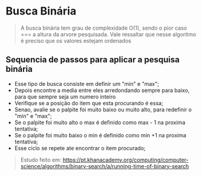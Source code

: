# Busca Binária

> A busca binária tem grau de complexidade O(1), sendo o pior caso === a altura da arvore pesquisada.
> Vale ressaltar que nesse algoritmo é preciso que os valores estejam ordenados

## Sequencia de passos para aplicar a pesquisa binária

* Esse tipo de busca consiste em definir um "min" e "max";
* Depois encontre a media entre eles arredondando sempre para baixo, para que sempre seja um numero inteiro
* Verifique se a posição do item que esta procurando é essa;
* Senao, avalie se o palpite foi muito baixo ou muito alto, para redefinir o "min" e "max";
* Se o palpite foi muito alto o max é definido como max - 1 na proxima tentativa;
* Se o palpite foi muito baixo o min é definido como min +1 na proxima tentativa;
* Esse ciclo se repete ate encontrar o item procurado;

> Estudo feito em: https://pt.khanacademy.org/computing/computer-science/algorithms/binary-search/a/running-time-of-binary-search